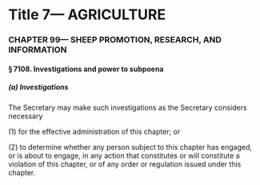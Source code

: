 
# Title 7— AGRICULTURE
### CHAPTER 99— SHEEP PROMOTION, RESEARCH, AND INFORMATION
#### § 7108. Investigations and power to subpoena
##### (a) Investigations

The Secretary may make such investigations as the Secretary considers necessary

(1) for the effective administration of this chapter; or

(2) to determine whether any person subject to this chapter has engaged, or is about to engage, in any action that constitutes or will constitute a violation of this chapter, or of any order or regulation issued under this chapter.
